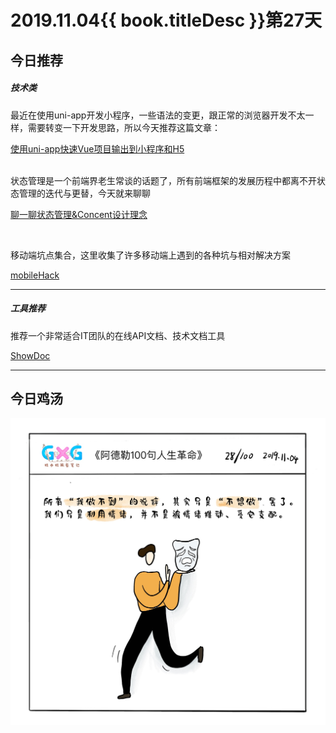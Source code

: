 # 2019.11.04{{ book.titleDesc }}第27天


## 今日推荐

##### 技术类

最近在使用uni-app开发小程序，一些语法的变更，跟正常的浏览器开发不太一样，需要转变一下开发思路，所以今天推荐这篇文章：

[使用uni-app快速Vue项目输出到小程序和H5](https://juejin.im/entry/5c23dc1a518825079f784472)

<br />
状态管理是一个前端界老生常谈的话题了，所有前端框架的发展历程中都离不开状态管理的迭代与更替，今天就来聊聊

[聊一聊状态管理&Concent设计理念](https://juejin.im/post/5da7cb9cf265da5bbb1e4f8c#comment)

<br />

移动端坑点集合，这里收集了许多移动端上遇到的各种坑与相对解决方案

[mobileHack](https://github.com/RubyLouvre/mobileHack)


---

##### 工具推荐

推荐一个非常适合IT团队的在线API文档、技术文档工具

[ShowDoc](https://www.showdoc.cc/)

---

## 今日鸡汤

![](../../images/20191104.jpg)